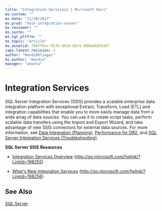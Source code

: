 ```yaml
---
title: "Integration Services1 | Microsoft Docs"
ms.custom: ""
ms.date: "11/30/2017"
ms.prod: "host-integration-server"
ms.reviewer: ""
ms.suite: ""
ms.tgt_pltfrm: ""
ms.topic: "article"
ms.assetid: f94ff0cc-917b-4b1d-b5c5-060ee6d55437
caps.latest.revision: 3
author: "MandiOhlinger"
ms.author: "mandia"
manager: "anneta"
---
```

# Integration Services
SQL Server Integration Services (SSIS) provides a scalable enterprise data integration platform with exceptional Extract, Transform, Load (ETL) and integration capabilities that enable you to more easily manage data from a wide array of data sources. You can use it to create script tasks, perform scalable data transfers using the Import and Export Wizard, and take advantage of new SSIS connectors for external data sources. For more information, see [Data Integration (Planning)](./data-integration-planning-1.md), [Performance for DB2](./performance-for-db1.md), and [SQL Server Integration Services (Troubleshooting)](./sql-server-integration-services-troubleshooting-1.md).  
  
 **SQL Server SSIS Resources**  
  
-   [Integration Services Overview](http://go.microsoft.com/fwlink/?LinkId=198255) (http://go.microsoft.com/fwlink/?LinkId=198255)  
  
-   [What's New Integration Services](http://go.microsoft.com/fwlink/?LinkId=198256) (http://go.microsoft.com/fwlink/?LinkId=198256)  
  
## See Also  
 [SQL Server](../core/sql-server2.md)